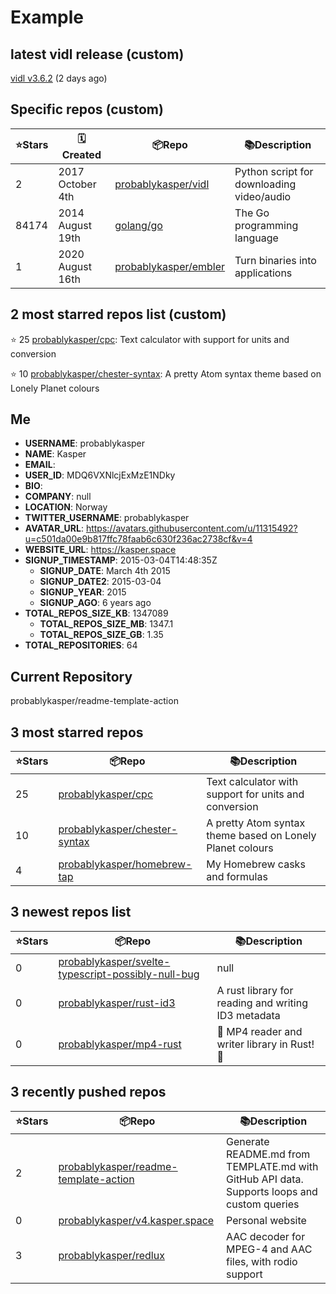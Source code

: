 # Example


## latest vidl release (custom)

[vidl v3.6.2](https://github.com/probablykasper/vidl/releases/tag/v3.6.2) (2 days ago)

## Specific repos (custom)

| ⭐️Stars   | 🗓Created | 📦Repo    | 📚Description |
| --------- | -------- | ----------- | -------------- |
| 2 | 2017 October 4th | [probablykasper/vidl](https://github.com/probablykasper/vidl) | Python script for downloading video/audio |
| 84174 | 2014 August 19th | [golang/go](https://github.com/golang/go) | The Go programming language |
| 1 | 2020 August 16th | [probablykasper/embler](https://github.com/probablykasper/embler) | Turn binaries into applications |

## 2 most starred repos list (custom)

⭐️ 25 [probablykasper/cpc](https://github.com/probablykasper/cpc): Text calculator with support for units and conversion

⭐️ 10 [probablykasper/chester-syntax](https://github.com/probablykasper/chester-syntax): A pretty Atom syntax theme based on Lonely Planet colours


## Me

- **USERNAME**: probablykasper
- **NAME**: Kasper
- **EMAIL**: 
- **USER_ID**: MDQ6VXNlcjExMzE1NDky
- **BIO**: 
- **COMPANY**: null
- **LOCATION**: Norway
- **TWITTER_USERNAME**: probablykasper
- **AVATAR_URL**: https://avatars.githubusercontent.com/u/11315492?u=c501da00e9b817ffc78faab6c630f236ac2738cf&v=4
- **WEBSITE_URL**: https://kasper.space
- **SIGNUP_TIMESTAMP**: 2015-03-04T14:48:35Z
  - **SIGNUP_DATE**: March 4th 2015
  - **SIGNUP_DATE2**: 2015-03-04
  - **SIGNUP_YEAR**: 2015
  - **SIGNUP_AGO**: 6 years ago
- **TOTAL_REPOS_SIZE_KB**: 1347089
  - **TOTAL_REPOS_SIZE_MB**: 1347.1
  - **TOTAL_REPOS_SIZE_GB**: 1.35
- **TOTAL_REPOSITORIES**: 64

## Current Repository
probablykasper/readme-template-action

## 3 most starred repos

| ⭐️Stars   | 📦Repo    | 📚Description |
| --------- | ----------- | -------------- |
| 25 | [probablykasper/cpc](https://github.com/probablykasper/cpc) | Text calculator with support for units and conversion |
| 10 | [probablykasper/chester-syntax](https://github.com/probablykasper/chester-syntax) | A pretty Atom syntax theme based on Lonely Planet colours |
| 4 | [probablykasper/homebrew-tap](https://github.com/probablykasper/homebrew-tap) | My Homebrew casks and formulas |

## 3 newest repos list

| ⭐️Stars   | 📦Repo    | 📚Description |
| --------- | ----------- | -------------- |
| 0 | [probablykasper/svelte-typescript-possibly-null-bug](https://github.com/probablykasper/svelte-typescript-possibly-null-bug) | null |
| 0 | [probablykasper/rust-id3](https://github.com/probablykasper/rust-id3) | A rust library for reading and writing ID3 metadata |
| 0 | [probablykasper/mp4-rust](https://github.com/probablykasper/mp4-rust) | :movie_camera: MP4 reader and writer library in Rust! 🦀 |

## 3 recently pushed repos

| ⭐️Stars   | 📦Repo    | 📚Description |
| --------- | ----------- | -------------- |
| 2 | [probablykasper/readme-template-action](https://github.com/probablykasper/readme-template-action) | Generate README.md from TEMPLATE.md with GitHub API data. Supports loops and custom queries |
| 0 | [probablykasper/v4.kasper.space](https://github.com/probablykasper/v4.kasper.space) | Personal website |
| 3 | [probablykasper/redlux](https://github.com/probablykasper/redlux) | AAC decoder for MPEG-4 and AAC files, with rodio support |
